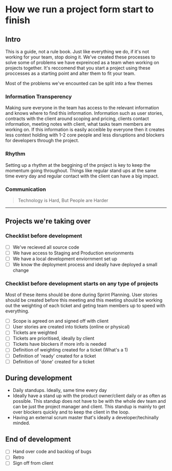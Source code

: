 # How we run a project form start to finish

## Intro
This is a guide, not a rule book. Just like everything we do, if it's not working for your team, stop doing it.
We've created these processes to solve some of problems we have expreinced as a team when working on projects together. It's reccomend that you start a project using these proccesses as a starting point and alter them to fit your team.

Most of the problems we've encounted can be split into a few themes

### Information Transperency
Making sure everyone in the team has access to the relevant information and knows where to find this information. Information such as user stories, contracts with the client around scoping and pricing, clients contact information, meeting notes with client, what tasks team members are working on.
If this information is easily acceible by everyone then it creates less context holding with 1-2 core people and less disruptions and blockers for developers through the project.

### Rhythm
Setting up a rhythm at the beggining of the project is key to keep the momentum going throughout. Things like regular stand ups at the same time every day and regular contact with the client can have a big impact.

### Communication

> Technology is Hard, But People are Harder

---

## Projects we're taking over

### Checklist before development
- [ ] We've recieved all source code
- [ ] We have access to Staging and Production envrionments
- [ ] We have a local development enviornment set up
- [ ] We know the deployment process and ideally have deployed a small change

### Checklist before development starts on any type of projects
Most of these items should be done during Sprint Planning. User stories should be created before this meeting and this meeting should be working out the weighting of each ticket and geting team members up to speed with everything.
- [ ] Scope is agreed on and signed off with client
- [ ] User stories are created into tickets (online or physical)
- [ ] Tickets are weighted
- [ ] Tickets are prioritised, ideally by client
- [ ] Tickets have blockers if more info is needed
- [ ] Definition of weighting created for a ticket (What's a 1)
- [ ] Definition of 'ready' created for a ticket
- [ ] Definition of 'done' created for a ticket

## During development
- Daily standups. Ideally, same time every day
- Ideally have a stand up with the product owner/client daily or as often as possible. This standup does not have to be with the whole dev team and can be just the project manager and client. This standup is mainly to get over blockers quickly and to keep the client in the loop.
- Having an external scrum master that's ideally a developer/techinally minded.

## End of development
 - [ ] Hand over code and backlog of bugs
 - [ ] Retro
 - [ ] Sign off from client